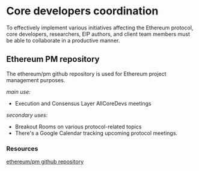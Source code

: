 # Core developers coordination

To effectively implement various initiatives affecting the Ethereum protocol, core developers, researchers, EIP authors, and client team members must be able to collaborate in a productive manner.

## Ethereum PM repository
The ethereum/pm github repository is used for Ethereum project management purposes.

*main use:*
 - Execution and Consensus Layer AllCoreDevs meetings

*secondary uses:*
 - Breakout Rooms on various protocol-related topics
 - There's a Google Calendar tracking upcoming protocol meetings.

### Resources
[ethereum/pm github repository](https://github.com/ethereum/pm)
